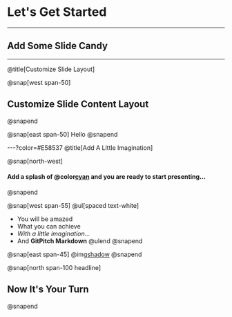 # Let's Get Started

---

## Add Some Slide Candy

<!--- ![](assets/img/presentation.png) -->

---
@title[Customize Slide Layout]

@snap[west span-50]
## Customize Slide Content Layout
@snapend

@snap[east span-50]
Hello
@snapend

---?color=#E58537
@title[Add A Little Imagination]

@snap[north-west]
#### Add a splash of @color[cyan](**color**) and you are ready to start presenting...
@snapend

@snap[west span-55]
@ul[spaced text-white]
- You will be amazed
- What you can achieve
- *With a little imagination...*
- And **GitPitch Markdown**
@ulend
@snapend

@snap[east span-45]
@img[shadow](assets/img/conference.png)
@snapend

@snap[north span-100 headline]
## Now It's Your Turn
@snapend
